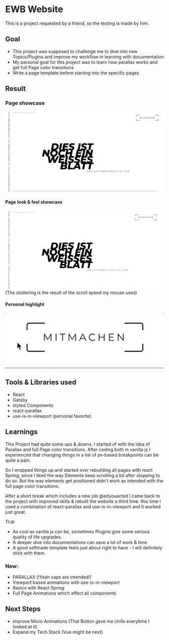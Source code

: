 # EWB Website
This is a project requested by a friend, so the texting is made by him.


## Goal
- This project was supposed to challenge me to dive into new Topics/Plugins and improve my workflow in learning with documentation
- My personal goal for this project was to learn how parallax works and get full Page color transitions
- Write a page template before starting into the specific pages


## Result
### Page showcase
<img src="./showcase/page_showcase.png" width="900" />

#### Page look & feel showcase
<img src="./showcase/page_showcase.gif" width="500" />
(The stuttering is the result of the scroll speed my mouse uses)

#### Personal highlight
<img src="./showcase/button_showcase.gif" width="500" />


## Tools & Libraries used
- React
- Gatsby
- styled Components
- react-parallax
- use-is-in-viewport (personal favorite)


## Learnings
This Project had quite some ups & downs. I started of with the idea of Parallax and full Page color transitions. After coding both in vanilla js I experienced that changing things in a list of px-based breakpoints can be quite a pain.

So I wrapped things up and started over rebuilding all pages with react Spring, since I liked the way Elements keep scrolling a bit after stopping to do so. But the way elements get positioned didn't work as intended with the full page color transitions.

After a short break which includes a new job @edyouacted I came back to the project with improved skills & rebuilt the website a third time.
this time I used a combination of react-parallax and use-is-in-viewport and it worked just great.

Tl:dr
- As cool as vanilla js can be, sometimes Plugins give some serious quality of life upgrades.
- A deeper dive into documentations can save a lot of work & time
- A good selfmade template feels just about right to have - I will definitely stick with them.

### New:
- PARALLAX (!Yeah caps are intended!)
- Viewport based animations with use-is-in-viewport
- Basics with React Spring
- Full Page Animations which affect all components

## Next Steps
- Improve Micro Animations (That Button gave me chills everytime I looked at it)
- Expand my Tech Stack (Vue might be next)
